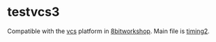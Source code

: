 testvcs3
=====

Compatible with the [vcs](http://8bitworkshop.com/redir.html?platform=vcs&importURL=$GITHUBURL) platform in [8bitworkshop](http://8bitworkshop.com/). Main file is [timing2](timing2#mainfile).

